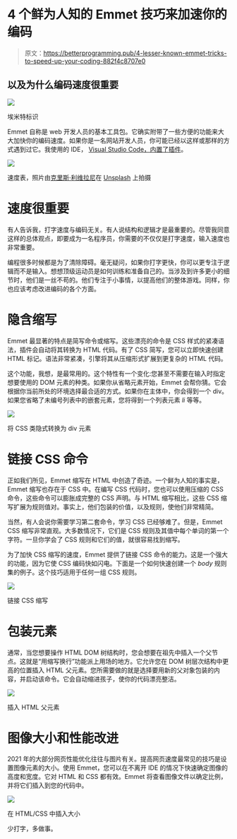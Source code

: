 # 4 个鲜为人知的 Emmet 技巧来加速你的编码

> 原文：<https://betterprogramming.pub/4-lesser-known-emmet-tricks-to-speed-up-your-coding-882f4c8707e0>

## 以及为什么编码速度很重要

![](img/2409be206e85899532dd35e96f6e72c7.png)

埃米特标识

Emmet 自称是 web 开发人员的基本工具包。它确实附带了一些方便的功能来大大加快你的编码速度。如果你是一名网站开发人员，你可能已经以这样或那样的方式遇到过它。我使用的 IDE， [Visual Studio Code，内置了插件](https://code.visualstudio.com/docs/editor/emmet)。

![](img/788280b3242defb39246c05d6c06438c.png)

速度表，照片由[克里斯·利维拉尼](https://unsplash.com/@chrisliverani?utm_source=unsplash&utm_medium=referral&utm_content=creditCopyText)在 [Unsplash](https://unsplash.com/s/photos/fast?utm_source=unsplash&utm_medium=referral&utm_content=creditCopyText) 上拍摄

# 速度很重要

有人告诉我，打字速度与编码无关。有人说结构和逻辑才是最重要的。尽管我同意这样的总体观点，即要成为一名程序员，你需要的不仅仅是打字速度，输入速度也非常重要。

编程很多时候都是为了清除障碍。毫无疑问，如果你打字更快，你可以更专注于逻辑而不是输入。想想顶级运动员是如何训练和准备自己的。当涉及到许多更小的细节时，他们是一丝不苟的。他们专注于小事情，以提高他们的整体游戏。同样，你也应该考虑改进编码的各个方面。

# 隐含缩写

Emmet 最显著的特点是简写命令或缩写。这些漂亮的命令是 CSS 样式的紧凑语法，插件会自动将其转换为 HTML 代码。有了 CSS 简写，您可以立即快速创建 HTML 标记。语法非常紧凑，引擎将其从压缩形式扩展到更复杂的 HTML 代码。

这个功能，我想，是最常用的。这个特性有一个变化:您甚至不需要在输入时指定想要使用的 DOM 元素的种类。如果你从省略元素开始，Emmet 会帮你猜。它会根据你当前所处的环境选择最合适的方式。如果你在主体中，你会得到一个 div。如果您省略了未编号列表中的嵌套元素，您将得到一个列表元素 *li* 等等。

![](img/bd25b5699ad2d6eb6f33d0381a3b6cdd.png)

将 CSS 类隐式转换为 div 元素

# 链接 CSS 命令

正如我们所见，Emmet 缩写在 HTML 中创造了奇迹。一个鲜为人知的事实是，Emmet 缩写也存在于 CSS 中。在编写 CSS 代码时，您也可以使用压缩的 CSS 命令，这些命令可以膨胀成完整的 CSS 声明。与 HTML 缩写相比，这些 CSS 缩写扩展为规则值对。事实上，他们包装的价值，以及规则，使他们非常精简。

当然，有人会说你需要学习第二套命令，学习 CSS 已经够难了。但是，Emmet CSS 缩写非常直观。大多数情况下，它们是 CSS 规则及其值中每个单词的第一个字符。一旦你学会了 CSS 规则和它们的值，就很容易找到缩写。

为了加快 CSS 缩写的速度，Emmet 提供了链接 CSS 命令的能力。这是一个强大的功能，因为它使 CSS 编码快如闪电。下面是一个如何快速创建一个 *body* 规则集的例子。这个技巧适用于任何一组 CSS 规则。

![](img/c0f83074310dc3fd4d11cde4ce953283.png)

链接 CSS 缩写

# 包装元素

通常，当您想要操作 HTML DOM 树结构时，您会想要在祖先中插入一个父节点。这就是“用缩写换行”功能派上用场的地方。它允许您在 DOM 树层次结构中更高的位置插入 HTML 父元素。您所需要做的就是选择要用新的父对象包装的内容，并启动该命令。它会自动缩进孩子，使你的代码漂亮整洁。

![](img/d489f34ae210e3ad0e10eb7b78283492.png)

插入 HTML 父元素

# 图像大小和性能改进

2021 年的大部分网页性能优化往往与图片有关。提高网页速度最常见的技巧是设置图像元素的大小。使用 Emmet，您可以在不离开 IDE 的情况下快速确定图像的高度和宽度。它对 HTML 和 CSS 都有效。Emmet 将查看图像文件以确定比例，并将它们插入到您的代码中。

![](img/5096ce2437cbb2ae9692764407269b91.png)

在 HTML/CSS 中插入大小

少打字，多做事。